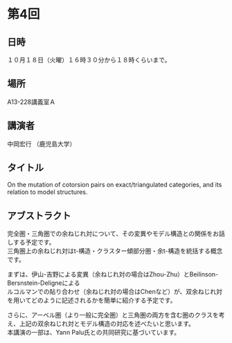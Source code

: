 # 第4回

## 日時
１０月１８日（火曜）１６時３０分から１８時くらいまで。  
## 場所
A13-228講義室Ａ  
  
## 講演者
中岡宏行 （鹿児島大学）  
  
## タイトル
On the mutation of cotorsion pairs on exact/triangulated categories, and its relation to model structures.  
  
## アブストラクト  
完全圏・三角圏での余ねじれ対について、その変異やモデル構造との関係をお話しする予定です。  
三角圏上の余ねじれ対はt-構造・クラスター傾部分圏・余t-構造を統括する概念です。  

まずは、伊山-吉野による変異（余ねじれ対の場合はZhou-Zhu）とBeilinson-Bersnstein-Deligneによる  
ルコルマンでの貼り合わせ（余ねじれ対の場合はChenなど）が、双余ねじれ対を用いてどのように記述されるかを簡単に紹介する予定です。  
    
さらに、アーベル圏（より一般に完全圏）と三角圏の両方を含む圏のクラスを考え、上記の双余ねじれ対とモデル構造の対応を述べたいと思います。  
本講演の一部は、Yann Palu氏との共同研究に基づいています。